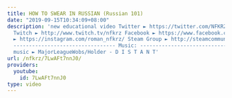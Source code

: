```yaml
---
title: HOW TO SWEAR IN RUSSIAN (Russian 101)
date: "2019-09-15T10:34:09+08:00"
description: 'new educational video Twitter ► https://twitter.com/NFKRZAlt ---------------------------------
  Twitch ► http://www.twitch.tv/nfkrz Facebook ► https://www.facebook.com/NFKRZ1 Instagram
  ► https://instagram.com/roman_nfkrz/ Steam Group ► http://steamcommunity.com/groups/nfkrzgroup
  --------------------------------- Music: --------------------------------- Outro
  music ► MajorLeagueWobs/Holder - D I S T A N T'
url: /nfkrz/7LwAFt7nnJ0/
providers:
  youtube:
    id: 7LwAFt7nnJ0
type: video
---
```

